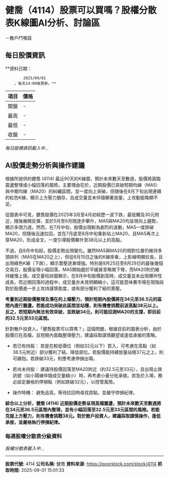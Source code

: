 # 健喬（4114）股票可以買嗎？股權分散表K線圖AI分析、討論區
－散戶鬥嘴鼓

## 每日股價資訊

**資料日期：
        
            2025/09/01
        ，每天14:00後更新。**

| 項目 | 價格 |
|------|------|
| 開盤 | - |
| 最高 | - |
| 最低 | - |
| 收盤 | - |

*每日股價資訊載入中...*

## AI股價走勢分析與操作建議

根據所提供的健喬 (4114) 最近90天的K線圖，預計未來數天至數週，股價將面臨震盪整理或小幅回落的風險。主要理由在於，近期股價已突破短期均線（MA5）與中期均線（MA20）的糾纏區間，並一度向上突破，但隨後在8月下旬出現連續的紅色K線，顯示上方壓力猶存，且成交量並未伴隨顯著放量，上攻動能略顯不足。

從圖表中可見，健喬股價在2025年3月至4月初經歷一波下跌，最低觸及30元附近，隨後展開反彈，並於5月至6月間逐步攀升，MA5與MA20均呈現向上趨勢，顯示多頭力道。然而，在7月中旬，股價出現較為劇烈的波動，MA5一度跌破MA20，但隨後迅速拉回，並在7月底至8月中旬重新站上MA20，且MA5再次上穿MA20，形成金叉，一度引導股價攀升至38元以上的高點。

不過，自8月中旬起，股價走勢出現變化。雖然MA5與MA20的相對位置仍維持多頭排列（MA5在MA20之上），但從8月15日之後的K線來看，上影線明顯拉長，且出現綠色K線（下跌），顯示賣壓逐漸增強。特別是8月25日至8月29日的最後幾個交易日，股價呈現小幅回落，MA5開始趨於平緩甚至略微下彎，而MA20則仍維持緩慢上揚。成交量柱狀圖顯示，在8月中旬股價創高時，成交量並未出現爆炸性成長，而近期回落的過程中，成交量亦未見明顯縮小，這可能意味著市場在現階段對於股價進一步上攻持謹慎態度，或有部分獲利了結的賣壓。

**考量到近期股價整理及潛在的上檔壓力，預計短期內股價將在34元至36.5元的區間內進行震盪。若能成功突破此區間並站穩，則有機會挑戰前波高點38元以上。反之，若短期內無法有效突破，並跌破34元，則可能回測MA20的支撐，即目前的32.5元至33元區間。**

針對散戶投資人，「健喬股票可以買嗎？」這個問題，根據目前的圖表分析，由於股價已在高檔，且短期內面臨整理壓力，建議採取謹慎觀望或逢低承接的策略。

*   若已有持股： 若是在較低價位（例如32元以下）買入，可考慮在高點（如36.5元附近）部分獲利了結，降低部位。若股價能持續放量站穩37元之上，則可續抱。若跌破33元，則應考慮停損出場。

*   若尚未持股： 建議待股價回落至MA20附近（約32.5元至33元），且出現止跌訊號（如小陽線伴隨成交量縮小）時，再考慮小量分批承接。若急於入場，務必設定嚴格的停損點（例如跌破32元），以控管風險。

*   操作時機： 避免追高，等待拉回時尋找買點，並嚴守停損紀律。

**綜合以上分析，健喬 (4114) 近期股價走勢呈現高檔震盪，預計未來數天至數週將在34元至36.5元區間內整理，並有小幅回落至32.5元至33元區間的風險。若能克服上方壓力，則有機會挑戰38元。對於散戶投資人，建議採取謹慎操作，逢低承接，並嚴格執行停損紀律。**

### 每週股權分散表分級資料

*股權分散表載入中...*

---

**股票代號:** 4114
**公司名稱:** 健喬
**資料來源:** https://poorstock.com/stock/4114
**抓取時間:** 2025-09-01 15:01:33